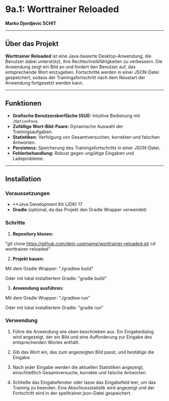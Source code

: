 # 9a.1: Worttrainer Reloaded

**Marko Djordjevic 5CHIT**

---


## Über das Projekt

**Worttrainer Reloaded** ist eine Java-basierte Desktop-Anwendung, die Benutzer dabei unterstützt, ihre Rechtschreibfähigkeiten zu verbessern. Die Anwendung zeigt ein Bild an und fordert den Benutzer auf, das entsprechende Wort einzugeben. Fortschritte werden in einer JSON-Datei gespeichert, sodass der Trainingsfortschritt nach dem Neustart der Anwendung fortgesetzt werden kann.

---

## Funktionen

- **Grafische Benutzeroberfläche (GUI):** Intuitive Bedienung mit `JOptionPane`.
- **Zufällige Wort-Bild-Paare:** Dynamische Auswahl der Trainingsaufgaben.
- **Statistiken:** Verfolgung von Gesamtversuchen, korrekten und falschen Antworten.
- **Persistenz:** Speicherung des Trainingsfortschritts in einer JSON-Datei.
- **Fehlerbehandlung:** Robust gegen ungültige Eingaben und Ladeprobleme.


---

## Installation

### Voraussetzungen

- **Java Development Kit (JDK) 17
- **Gradle** (optional, da das Projekt den Gradle Wrapper verwendet)

### Schritte

1. **Repository klonen:**

"git clone https://github.com/dein-username/worttrainer-reloaded.git
cd worttrainer-reloaded"

2. **Projekt bauen:**

Mit dem Gradle Wrapper:
"./gradlew build"

Oder mit lokal installiertem Gradle:
"gradle build"

3. **Anwendung ausführen:**

Mit dem Gradle Wrapper:
"./gradlew run"

Oder mit lokal installiertem Gradle:
"gradle run"

### Verwendung

1.  Führe die Anwendung wie oben beschrieben aus. Ein Eingabedialog wird angezeigt, der ein Bild und eine Aufforderung zur Eingabe des entsprechenden Wortes enthält.

2.  Gib das Wort ein, das zum angezeigten Bild passt, und bestätige die Eingabe.

3.  Nach jeder Eingabe werden die aktuellen Statistiken angezeigt, einschließlich Gesamtversuche, korrekte und falsche Antworten.

4.  Schließe das Eingabefenster oder lasse das Eingabefeld leer, um das Training zu beenden. Eine Abschlussstatistik wird angezeigt und der Fortschritt wird in der spelltrainer.json-Datei gespeichert.
